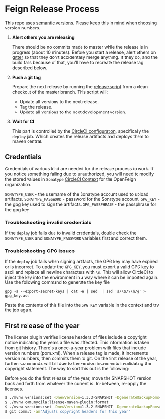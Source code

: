 # Feign Release Process

This repo uses [semantic versions](http://semver.org/). Please keep this in mind when choosing version numbers.

1. **Alert others you are releasing**

   There should be no commits made to master while the release is in progress (about 10 minutes). Before you start
   a release, alert others on [gitter](https://gitter.im/OpenFeign/feign) so that they don't accidentally merge
   anything. If they do, and the build fails because of that, you'll have to recreate the release tag described below.

1. **Push a git tag**

   Prepare the next release by running the [release script](scripts/release.sh) from a clean checkout of the master branch.
   This script will:
   * Update all versions to the next release.
   * Tag the release.
   * Update all versions to the next development version.

1. **Wait for CI**

   This part is controlled by the [CircleCI configuration](.circleci/config.yml), specifically the `deploy` job.  Which
   creates the release artifacts and deploys them to maven central.

## Credentials

Credentials of various kind are needed for the release process to work. If you notice something
failing due to unauthorized, you will need to modify the stored values in `Sonatype` [CircleCI Context](https://circleci.com/docs/2.0/contexts/)
for the OpenFeign organization.

`SONATYPE_USER` - the username of the Sonatype account used to upload artifacts.
`SONATYPE_PASSWORD` - password for the Sonatype account.
`GPG_KEY` - the gpg key used to sign the artifacts.
`GPG_PASSPHRASE` - the passphrase for the gpg key

### Troubleshooting invalid credentials

If the `deploy` job fails due to invalid credentials, double check the `SONATYPE_USER` and `SONATYPE_PASSWORD`
variables first and correct them.

### Troubleshooting GPG issues

If the `deploy` job fails when signing artifacts, the GPG key may have expired or is incorrect.  To update the
`GPG_KEY`, you must export a valid GPG key to ascii and replace all newline characters with `\n`.  This will
allow CircleCi to inject the key into the environment in a way where it can be imported again.  Use the following command
to generate the key file.

```shell
gpg -a --export-secret-keys | cat -e | sed  | sed 's/\$/\\n/g' > gpg_key.asc
```

Paste the contents of this file into the `GPG_KEY` variable in the context and try the job again.

## First release of the year

The license plugin verifies license headers of files include a copyright notice indicating the years a file was affected.
This information is taken from git history. There's a once-a-year problem with files that include version numbers (pom.xml).
When a release tag is made, it increments version numbers, then commits them to git. On the first release of the year,
further commands will fail due to the version increments invalidating the copyright statement. The way to sort this out is
the following:

Before you do the first release of the year, move the SNAPSHOT version back and forth from whatever the current is.
In-between, re-apply the licenses.
```bash
$ ./mvnw versions:set -DnewVersion=1.3.3-SNAPSHOT -DgenerateBackupPoms=false
$ ./mvnw com.mycila:license-maven-plugin:format
$ ./mvnw versions:set -DnewVersion=1.3.2-SNAPSHOT -DgenerateBackupPoms=false
$ git commit -am"Adjusts copyright headers for this year"
```

